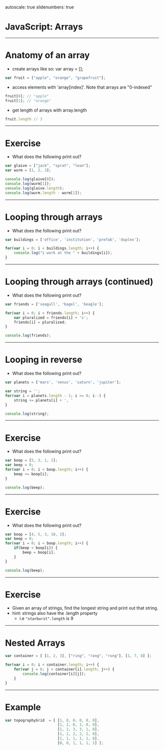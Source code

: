 autoscale: true
slidenumbers: true

# JavaScript: Arrays

---

# Anatomy of an array

- create arrays like so: var array = [];

```js
var fruit = ["apple", "orange", "grapefruit"];
```

- access elements with 'array[index]'. Note that arrays are "0-indexed"

```js
fruit[0]; // "apple"
fruit[1]; // "orange"
```

- get length of arrays with array.length

```js
fruit.length // 3
```

---

# Exercise
- What does the following print out?

```js
var glaive = ["jack", "sprat", "lean"];
var wurm = [1, 2, 3];

console.log(glaive[0]);
console.log(wurm[1]);
console.log(glaive.length);
console.log(wurm.length - wurm[1]);
```

---

# Looping through arrays
- What does the following print out?

```js
var buildings = ['office', 'institution', 'prefab', 'duplex'];

for(var i = 0; i < buildings.length; i++) {
	console.log("i work at the " + buildings[i]);
}
```

---

# Looping through arrays (continued)
- What does the following print out?

```js
var friends = ['seagull', 'bagel', 'beagle'];

for(var i = 0; i < friends.length; i++) {
    var pluralized = friends[i] + 's';
    friends[i] = pluralized;
}

console.log(friends);

```

---

# Looping in reverse
- What does the following print out?

```js
var planets = ['mars', 'venus', 'saturn', 'jupiter'];

var string = '';
for(var i = planets.length - 1; i >= 0; i--) {
    string += planets[i] + ', '
}

console.log(string);
```

---

# Exercise
- What does the following print out?

```js
var boop = [5, 3, 1, 2];
var beep = 0;
for(var i = 0; i < boop.length; i++) {
    beep += boop[i];
}

console.log(beep);
```

---

# Exercise
- What does the following print out?

```js
var boop = [4, 5, 3, 10, 2];
var beep = 0;
for(var i = 0; i < boop.length; i++) {
	if(beep < boop[i]) {
		beep = boop[i];
	}
}

console.log(beep);
```

---

# Exercise
- Given an array of strings, find the longest string and print out that string.
- hint: strings also have the .length property
	- i.e `"starburst".length` is 9

---

# Nested Arrays

```js
var container = [ [1, 2, 3], ["ring", "rang", "rung"], [1, 7, 8] ];

for(var i = 0; i < container.length; i++) {
	for(var j = 0; j < container[i].length; j++) {
		console.log(container[i][j]);
	}
}
```

---

# Example

```js
var topographyGrid  = [ [1, 0, 0, 0, 0, 0],
						[1, 1, 0, 1, 0, 0],
						[1, 1, 3, 3, 1, 0],
						[1, 1, 2, 2, 2, 0],
						[1, 1, 1, 1, 1, 0],
						[0, 0, 1, 1, 1, 1] ];
```

